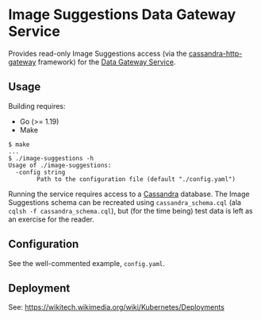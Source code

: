 # Image Suggestions Data Gateway Service

Provides read-only Image Suggestions access (via the [cassandra-http-gateway] framework) for the
[Data Gateway Service][Data Gateway].


## Usage

Building requires:

- Go (>= 1.19)
- Make

```sh-session
$ make
...
$ ./image-suggestions -h
Usage of ./image-suggestions:
  -config string
    	Path to the configuration file (default "./config.yaml")
```

Running the service requires access to a [Cassandra] database.  The Image Suggestions schema can be
recreated using `cassandra_schema.cql` (ala `cqlsh -f cassandra_schema.cql`), but (for the time being)
test data is left as an exercise for the reader.


## Configuration

See the well-commented example, `config.yaml`.


## Deployment

See: https://wikitech.wikimedia.org/wiki/Kubernetes/Deployments


[Cassandra]:              http://cassandra.apache.org
[cassandra-http-gateway]: https://gitlab.wikimedia.org/repos/generated-data-platform/cassandra-http-gateway
[Data Gateway]:           https://www.mediawiki.org/wiki/Platform_Engineering_Team/Data_Value_Stream/Data_Gateway
[T293807]:                https://phabricator.wikimedia.org/T293807 
